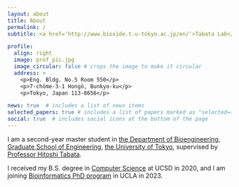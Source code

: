 ```yaml
---
layout: about
title: About
permalink: /
subtitle: <a href='http://www.bioxide.t.u-tokyo.ac.jp/en/'>Tabata Lab</a>. University of Tokyo<br>Zhuo-卓-Jhuo Zheng-正-Jheng, Shi-石-Shih

profile:
  align: right
  image: prof_pic.jpg
  image_circular: false # crops the image to make it circular
  address: >
    <p>Eng. Bldg. No.5 Room 550</p>
    <p>7-chōme-3-1 Hongō, Bunkyo-ku</p>
    <p>Tokyo, Japan 113-8656</p>

news: true  # includes a list of news items
selected_papers: true # includes a list of papers marked as "selected={true}"
social: true  # includes social icons at the bottom of the page
---
```


I am a second-year master student in [the Department of Bioengineering](https://bioeng.t.u-tokyo.ac.jp/en/), [Graduate School of Engineering](https://www.t.u-tokyo.ac.jp/en/soe), [the University of Tokyo](https://www.u-tokyo.ac.jp/en/index.html), supervised by [Professor Hitoshi Tabata](http://www.bioxide.t.u-tokyo.ac.jp/en/profile/).

I received my B.S. degree in [Computer Science](https://cse.ucsd.edu/undergraduate/bs-computer-science) at UCSD in 2020, and I am joining [Bioinformatics PhD program](https://bioinformatics.ucla.edu) in UCLA in 2023.



<!---
Write your biography here. Tell the world about yourself. Link to your favorite [subreddit](http://reddit.com). You can put a picture in, too. The code is already in, just name your picture `prof_pic.jpg` and put it in the `img/` folder.

Put your address / P.O. box / other info right below your picture. You can also disable any these elements by editing `profile` property of the YAML header of your `_pages/about.md`. Edit `_bibliography/papers.bib` and Jekyll will render your [publications page](/al-folio/publications/) automatically.

Link to your social media connections, too. This theme is set up to use [Font Awesome icons](http://fortawesome.github.io/Font-Awesome/) and [Academicons](https://jpswalsh.github.io/academicons/), like the ones below. Add your Facebook, Twitter, LinkedIn, Google Scholar, or just disable all of them.
-->
